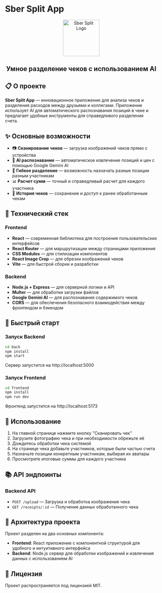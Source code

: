 # Sber Split App

<div align="center">
  <img src="frontend/public/logo.svg" alt="Sber Split Logo" width="120">
  <h2>Умное разделение чеков с использованием AI</h2>
</div>

## 📋 О проекте

**Sber Split App** — инновационное приложение для анализа чеков и разделения расходов между друзьями и коллегами. Приложение использует AI для автоматического распознавания позиций в чеке и предлагает удобные инструменты для справедливого разделения счета.

## ✨ Основные возможности

- 📷 **Сканирование чеков** — загрузка изображений чеков прямо с устройства
- 🤖 **AI распознавание** — автоматическое извлечение позиций и цен с помощью Google Gemini AI
- 👥 **Гибкое разделение** — возможность назначать разные позиции разным участникам
- 📊 **Расчет сумм** — точный и справедливый расчет для каждого участника
- 💾 **История чеков** — сохранение и доступ к ранее обработанным чекам

## 🔧 Технический стек

### Frontend
- **React** — современная библиотека для построения пользовательских интерфейсов
- **React Router** — для маршрутизации между страницами приложения
- **CSS Modules** — для стилизации компонентов
- **React Image Crop** — для обрезки изображений чеков
- **Vite** — для быстрой сборки и разработки

### Backend
- **Node.js + Express** — для серверной логики и API
- **Multer** — для обработки загрузки файлов
- **Google Gemini AI** — для распознавания содержимого чеков
- **CORS** — для обеспечения безопасного взаимодействия между фронтендом и бэкендом

## 🚀 Быстрый старт

### Запуск Backend
```bash
cd back
npm install
npm start
```
Сервер запустится на http://localhost:5000

### Запуск Frontend
```bash
cd frontend
npm install
npm run dev
```
Фронтенд запустится на http://localhost:5173

## 📱 Использование

1. На главной странице нажмите кнопку "Сканировать чек"
2. Загрузите фотографию чека и при необходимости обрежьте её
3. Дождитесь обработки чека системой
4. На странице чека добавьте участников, которые были частью счета
5. Назначьте позиции конкретным участникам, выбирая их аватары
6. Просмотрите итоговые суммы для каждого участника

## 📚 API эндпоинты

### Backend API
- `POST /upload` — Загрузка и обработка изображения чека
- `GET /receipts/:id` — Получение данных обработанного чека

## 🧩 Архитектура проекта

Проект разделен на два основных компонента:

- **Frontend**: React приложение с компонентной структурой для удобного и интуитивного интерфейса
- **Backend**: Node.js сервер для обработки изображений и извлечения данных с использованием AI

## 📄 Лицензия

Проект распространяется под лицензией MIT. 
